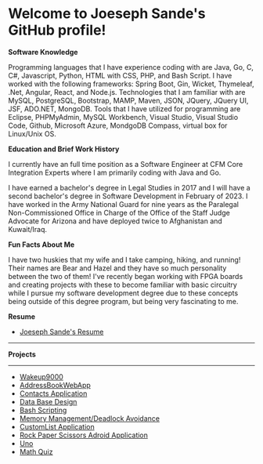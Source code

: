 # Welcome to Joeseph Sande's GitHub profile!

**Software Knowledge**

Programming languages that I have experience coding with are Java, Go, C, C#, Javascript, Python, HTML with CSS, PHP, and Bash Script.
I have worked with the following frameworks: Spring Boot, Gin, Wicket, Thymeleaf, .Net, Angular, React, and Node.js. 
Technologies that I am familiar with are MySQL, PostgreSQL, Bootstrap, MAMP, Maven, JSON, JQuery, JQuery UI, JSF, ADO.NET, MongoDB.
Tools that I have utilized for programming are Eclipse, PHPMyAdmin, MySQL Workbench, Visual Studio, Visual Studio Code, Github, Microsoft Azure, MondgoDB Compass, virtual box for Linux/Unix OS.

**Education and Brief Work History**

I currently have an full time position as a Software Engineer at CFM Core Integration Experts where I am primarily coding with Java and Go.

I have earned a bachelor's degree in Legal Studies in 2017 and I will have a second bachelor's degree in Software Development in February of 2023. I have worked in the Army National Guard for nine years as the Paralegal Non-Commissioned Office in Charge of the Office of the Staff Judge Advocate for Arizona and have deployed twice to Afghanistan and Kuwait/Iraq. 

**Fun Facts About Me**

I have two huskies that my wife and I take camping, hiking, and running! Their names are Bear and Hazel and they have so much personality between the two of them! I've recently began working with FPGA boards and creating projects with these to become familiar with basic circuitry while I pursue my software development degree due to these concepts being outside of this degree program, but being very fascinating to me. 

**Resume**

* [Joeseph Sande's Resume](https://github.com/JSande2021/Wakeup9000/blob/main/JoesephSandeSoftwareEngineerResume.pdf)

<hr>


**Projects**

<hr>

* [Wakeup9000](https://github.com/JSande2021/Wakeup9000)
* [AddressBookWebApp](https://github.com/JSande2021/AddressBookWebApp)
* [Contacts Application](https://github.com/JSande2021/ContactsApplication)
* [Data Base Design](https://github.com/JSande2021/MySQLDataBaseDesign)
* [Bash Scripting](https://github.com/JSande2021/BashScripting)
* [Memory Management/Deadlock Avoidance](https://github.com/JSande2021/MemoryManagement_C)
* [CustomList Application](https://github.com/JSande2021/CustomList)
* [Rock Paper Scissors Adroid Application](https://github.com/JSande2021/RockPaperScissors)
* [Uno](https://github.com/JSande2021/Uno)
* [Math Quiz](https://github.com/JSande2021/MathQuizApp)
